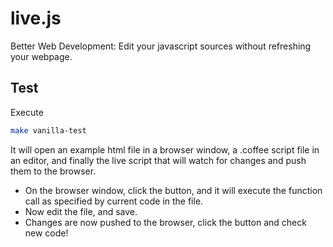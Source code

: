 live.js
=======

Better Web Development: Edit your javascript sources without refreshing your webpage.

## Test
Execute
```sh
make vanilla-test
```
It will open an example html file in a browser window, a .coffee script file in an editor, and finally the live script that will watch for changes and push them to the browser.

* On the browser window, click the button, and it will execute the function call as specified by current code in the file.
* Now edit the file, and save.
* Changes are now pushed to the browser, click the button and check new code!
